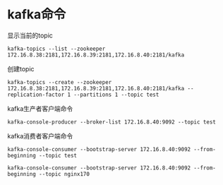 # kafka命令

显示当前的topic

```shell
kafka-topics --list --zookeeper 172.16.8.38:2181,172.16.8.39:2181,172.16.8.40:2181/kafka 

```



创建topic

```shell
kafka-topics --create --zookeeper 172.16.8.38:2181,172.16.8.39:2181,172.16.8.40:2181/kafka --replication-factor 1 --partitions 1 --topic test
```

kafka生产者客户端命令

```
kafka-console-producer --broker-list 172.16.8.40:9092 --topic test
```

kafka消费者客户端命令

```
kafka-console-consumer --bootstrap-server 172.16.8.40:9092 --from-beginning --topic test

kafka-console-consumer --bootstrap-server 172.16.8.40:9092 --from-beginning --topic nginx170


```

